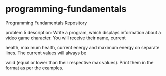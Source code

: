 # programming-fundamentals
Programming Fundamentals Repository

problem 5 description:
Write a program, which displays information about a video game character. You will receive their name, current

health, maximum health, current energy and maximum energy on separate lines. The current values will always be

valid (equal or lower than their respective max values). Print them in the format as per the examples.